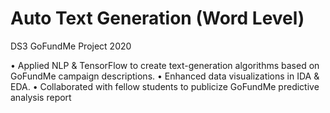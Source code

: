 # Auto Text Generation (Word Level)

DS3 GoFundMe Project 2020

•	Applied NLP & TensorFlow to create text-generation algorithms based on GoFundMe campaign descriptions.
•	Enhanced data visualizations in IDA & EDA.
•	Collaborated with fellow students to publicize GoFundMe predictive analysis report
